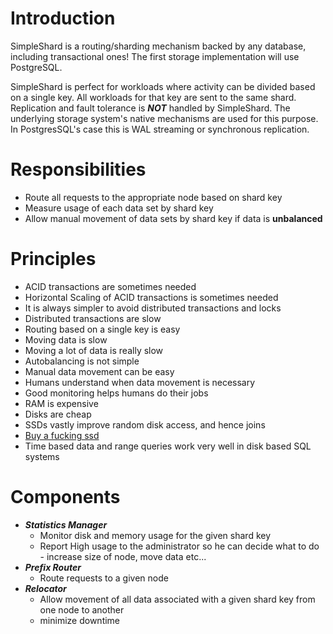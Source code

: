 # Introduction

SimpleShard is a routing/sharding mechanism backed by any database, including transactional ones! The first storage implementation will use PostgreSQL. 

SimpleShard is perfect for workloads where activity can be divided based on a single key. All workloads for that key are sent to the same shard. Replication and fault tolerance is ***NOT*** handled by SimpleShard. The underlying storage system's native mechanisms are used for this purpose. In PostgresSQL's case this is WAL streaming or synchronous replication.

# Responsibilities

 * Route all requests to the appropriate node based on shard key 
 * Measure usage of each data set by shard key
 * Allow manual movement of data sets by shard key if data is **unbalanced**

# Principles
 * ACID transactions are sometimes needed
 * Horizontal Scaling of ACID transactions is sometimes needed 
 * It is always simpler to avoid distributed transactions and locks
 * Distributed transactions are slow
 * Routing based on a single key is easy 
 * Moving data is slow
 * Moving a lot of data is really slow
 * Autobalancing is not simple 
 * Manual data movement can be easy 
 * Humans understand when data movement is necessary
 * Good monitoring helps humans do their jobs
 * RAM is expensive
 * Disks are cheap
 * SSDs vastly improve random disk access, and hence joins
 * [Buy a fucking ssd](http://buyafuckingssd.com/)
 * Time based data and range queries work very well in disk based SQL systems

# Components

 * ***Statistics Manager***
   * Monitor disk and memory usage for the given shard key
   * Report High usage to the administrator so he can decide what to do - increase size of node, move data etc...
 * ***Prefix Router***
   * Route requests to a given node
 * ***Relocator***
   * Allow movement of all data associated with a given shard key from one node to another
   * minimize downtime
